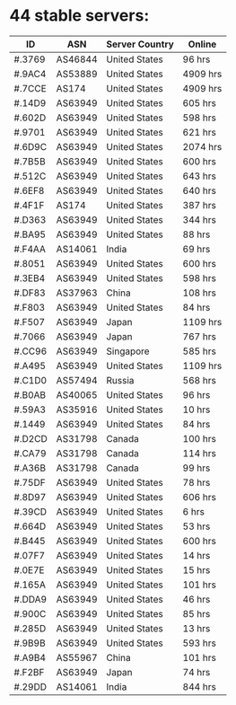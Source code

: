 # 44 stable servers:

| ID | ASN | Server Country | Online |
| ------ | ------ | ------ | ------ |
| #.3769 | AS46844 | United States | 96 hrs |
| #.9AC4 | AS53889 | United States | 4909 hrs |
| #.7CCE | AS174 | United States | 4909 hrs |
| #.14D9 | AS63949 | United States | 605 hrs |
| #.602D | AS63949 | United States | 598 hrs |
| #.9701 | AS63949 | United States | 621 hrs |
| #.6D9C | AS63949 | United States | 2074 hrs |
| #.7B5B | AS63949 | United States | 600 hrs |
| #.512C | AS63949 | United States | 643 hrs |
| #.6EF8 | AS63949 | United States | 640 hrs |
| #.4F1F | AS174 | United States | 387 hrs |
| #.D363 | AS63949 | United States | 344 hrs |
| #.BA95 | AS63949 | United States | 88 hrs |
| #.F4AA | AS14061 | India | 69 hrs |
| #.8051 | AS63949 | United States | 600 hrs |
| #.3EB4 | AS63949 | United States | 598 hrs |
| #.DF83 | AS37963 | China | 108 hrs |
| #.F803 | AS63949 | United States | 84 hrs |
| #.F507 | AS63949 | Japan | 1109 hrs |
| #.7066 | AS63949 | Japan | 767 hrs |
| #.CC96 | AS63949 | Singapore | 585 hrs |
| #.A495 | AS63949 | United States | 1109 hrs |
| #.C1D0 | AS57494 | Russia | 568 hrs |
| #.B0AB | AS40065 | United States | 96 hrs |
| #.59A3 | AS35916 | United States | 10 hrs |
| #.1449 | AS63949 | United States | 84 hrs |
| #.D2CD | AS31798 | Canada | 100 hrs |
| #.CA79 | AS31798 | Canada | 114 hrs |
| #.A36B | AS31798 | Canada | 99 hrs |
| #.75DF | AS63949 | United States | 78 hrs |
| #.8D97 | AS63949 | United States | 606 hrs |
| #.39CD | AS63949 | United States | 6 hrs |
| #.664D | AS63949 | United States | 53 hrs |
| #.B445 | AS63949 | United States | 600 hrs |
| #.07F7 | AS63949 | United States | 14 hrs |
| #.0E7E | AS63949 | United States | 15 hrs |
| #.165A | AS63949 | United States | 101 hrs |
| #.DDA9 | AS63949 | United States | 46 hrs |
| #.900C | AS63949 | United States | 85 hrs |
| #.285D | AS63949 | United States | 13 hrs |
| #.9B9B | AS63949 | United States | 593 hrs |
| #.A9B4 | AS55967 | China | 101 hrs |
| #.F2BF | AS63949 | Japan | 74 hrs |
| #.29DD | AS14061 | India | 844 hrs |

